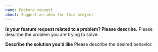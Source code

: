 ```yaml
---
name: Feature request
about: Suggest an idea for this project
---
```


<!--
Thank you for suggesting an idea to make the Dragonchain Python SDK better.

Please fill in as much of the template below as you're able.
-->

**Is your feature request related to a problem? Please describe.**
Please describe the problem you are trying to solve.

**Describe the solution you'd like**
Please describe the desired behavior.
